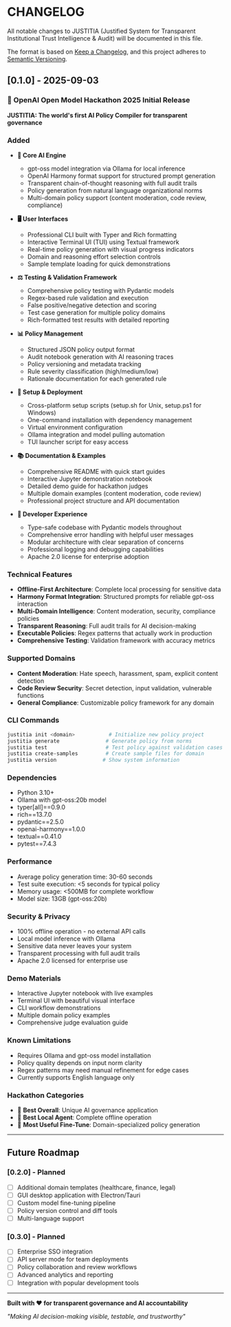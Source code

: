 # CHANGELOG

All notable changes to JUSTITIA (Justified System for Transparent Institutional Trust Intelligence & Audit) will be documented in this file.

The format is based on [Keep a Changelog](https://keepachangelog.com/en/1.0.0/),
and this project adheres to [Semantic Versioning](https://semver.org/spec/v2.0.0.html).

## [0.1.0] - 2025-09-03

### 🎯 OpenAI Open Model Hackathon 2025 Initial Release

**JUSTITIA: The world's first AI Policy Compiler for transparent governance**

### Added
- **🧠 Core AI Engine**
  - gpt-oss model integration via Ollama for local inference
  - OpenAI Harmony format support for structured prompt generation
  - Transparent chain-of-thought reasoning with full audit trails
  - Policy generation from natural language organizational norms
  - Multi-domain policy support (content moderation, code review, compliance)

- **🖥️ User Interfaces**
  - Professional CLI built with Typer and Rich formatting
  - Interactive Terminal UI (TUI) using Textual framework
  - Real-time policy generation with visual progress indicators
  - Domain and reasoning effort selection controls
  - Sample template loading for quick demonstrations

- **⚖️ Testing & Validation Framework**
  - Comprehensive policy testing with Pydantic models
  - Regex-based rule validation and execution
  - False positive/negative detection and scoring
  - Test case generation for multiple policy domains
  - Rich-formatted test results with detailed reporting

- **📊 Policy Management**
  - Structured JSON policy output format
  - Audit notebook generation with AI reasoning traces
  - Policy versioning and metadata tracking
  - Rule severity classification (high/medium/low)
  - Rationale documentation for each generated rule

- **🚀 Setup & Deployment**
  - Cross-platform setup scripts (setup.sh for Unix, setup.ps1 for Windows)
  - One-command installation with dependency management
  - Virtual environment configuration
  - Ollama integration and model pulling automation
  - TUI launcher script for easy access

- **📚 Documentation & Examples**
  - Comprehensive README with quick start guides
  - Interactive Jupyter demonstration notebook
  - Detailed demo guide for hackathon judges
  - Multiple domain examples (content moderation, code review)
  - Professional project structure and API documentation

- **🔧 Developer Experience**
  - Type-safe codebase with Pydantic models throughout
  - Comprehensive error handling with helpful user messages
  - Modular architecture with clear separation of concerns
  - Professional logging and debugging capabilities
  - Apache 2.0 license for enterprise adoption

### Technical Features
- **Offline-First Architecture**: Complete local processing for sensitive data
- **Harmony Format Integration**: Structured prompts for reliable gpt-oss interaction
- **Multi-Domain Intelligence**: Content moderation, security, compliance policies
- **Transparent Reasoning**: Full audit trails for AI decision-making
- **Executable Policies**: Regex patterns that actually work in production
- **Comprehensive Testing**: Validation framework with accuracy metrics

### Supported Domains
- **Content Moderation**: Hate speech, harassment, spam, explicit content detection
- **Code Review Security**: Secret detection, input validation, vulnerable functions
- **General Compliance**: Customizable policy framework for any domain

### CLI Commands
```bash
justitia init <domain>           # Initialize new policy project
justitia generate               # Generate policy from norms
justitia test                   # Test policy against validation cases
justitia create-samples         # Create sample files for domain
justitia version               # Show system information
```

### Dependencies
- Python 3.10+
- Ollama with gpt-oss:20b model
- typer[all]==0.9.0
- rich==13.7.0
- pydantic==2.5.0
- openai-harmony==1.0.0
- textual==0.41.0
- pytest==7.4.3

### Performance
- Average policy generation time: 30-60 seconds
- Test suite execution: <5 seconds for typical policy
- Memory usage: <500MB for complete workflow
- Model size: 13GB (gpt-oss:20b)

### Security & Privacy
- 100% offline operation - no external API calls
- Local model inference with Ollama
- Sensitive data never leaves your system
- Transparent processing with full audit trails
- Apache 2.0 licensed for enterprise use

### Demo Materials
- Interactive Jupyter notebook with live examples
- Terminal UI with beautiful visual interface
- CLI workflow demonstrations
- Multiple domain policy examples
- Comprehensive judge evaluation guide

### Known Limitations
- Requires Ollama and gpt-oss model installation
- Policy quality depends on input norm clarity
- Regex patterns may need manual refinement for edge cases
- Currently supports English language only

### Hackathon Categories
- 🥇 **Best Overall**: Unique AI governance application
- 🤖 **Best Local Agent**: Complete offline operation
- 🔧 **Most Useful Fine-Tune**: Domain-specialized policy generation

---

## Future Roadmap

### [0.2.0] - Planned
- [ ] Additional domain templates (healthcare, finance, legal)
- [ ] GUI desktop application with Electron/Tauri
- [ ] Custom model fine-tuning pipeline
- [ ] Policy version control and diff tools
- [ ] Multi-language support

### [0.3.0] - Planned
- [ ] Enterprise SSO integration
- [ ] API server mode for team deployments
- [ ] Policy collaboration and review workflows
- [ ] Advanced analytics and reporting
- [ ] Integration with popular development tools

---

**Built with ❤️ for transparent governance and AI accountability**

*"Making AI decision-making visible, testable, and trustworthy"*
